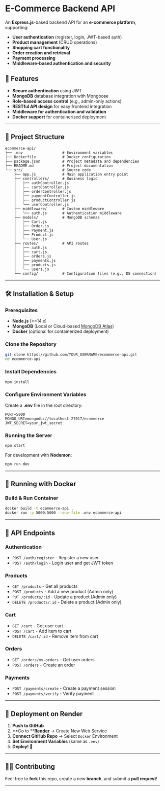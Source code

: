 # E-Commerce Backend API

An **Express.js**-based backend API for an **e-commerce platform**, supporting:

- **User authentication** (register, login, JWT-based auth)
- **Product management** (CRUD operations)
- **Shopping cart functionality**
- **Order creation and retrieval**
- **Payment processing**
- **Middleware-based authentication and security**

## 🚀 Features

- **Secure authentication** using JWT
- **MongoDB** database integration with Mongoose
- **Role-based access control** (e.g., admin-only actions)
- **RESTful API design** for easy frontend integration
- **Middleware for authentication and validation**
- **Docker support** for containerized deployment

---

## 📂 Project Structure

```
ecommerce-api/
├── .env                  # Environment variables
├── Dockerfile            # Docker configuration
├── package.json          # Project metadata and dependencies
├── README.md             # Project documentation
└── src/                  # Source code
    ├── app.js            # Main application entry point
    ├── controllers/      # Business logic
    │   ├── authController.js
    │   ├── cartController.js
    │   ├── orderController.js
    │   ├── paymentController.js
    │   ├── productController.js
    │   └── userController.js
    ├── middleware/       # Custom middleware
    │   └── auth.js       # Authentication middleware
    ├── models/           # MongoDB schemas
    │   ├── Cart.js
    │   ├── Order.js
    │   ├── Payment.js
    │   ├── Product.js
    │   └── User.js
    ├── routes/           # API routes
    │   ├── auth.js
    │   ├── cart.js
    │   ├── orders.js
    │   ├── payments.js
    │   ├── products.js
    │   └── users.js
    └── config/           # Configuration files (e.g., DB connection)
```

---

## 🛠 Installation & Setup

### Prerequisites

- **Node.js** (>=14.x)
- **MongoDB** (Local or Cloud-based [MongoDB Atlas](https://www.mongodb.com/atlas))
- **Docker** (optional for containerized deployment)

### Clone the Repository

```sh
git clone https://github.com/YOUR_USERNAME/ecommerce-api.git
cd ecommerce-api
```

### Install Dependencies

```sh
npm install
```

### Configure Environment Variables

Create a **.env** file in the root directory:

```env
PORT=5000
MONGO_URI=mongodb://localhost:27017/ecommerce
JWT_SECRET=your_jwt_secret
```

### Running the Server

```sh
npm start
```

For development with **Nodemon**:

```sh
npm run dev
```

---

## 🐳 Running with Docker

### **Build & Run Container**

```sh
docker build -t ecommerce-api .
docker run -p 5000:5000 --env-file .env ecommerce-api
```

---

## 📡 API Endpoints

### **Authentication**

- `POST /auth/register` - Register a new user
- `POST /auth/login` - Login user and get JWT token

### **Products**

- `GET /products` - Get all products
- `POST /products` - Add a new product (Admin only)
- `PUT /products/:id` - Update a product (Admin only)
- `DELETE /products/:id` - Delete a product (Admin only)

### **Cart**

- `GET /cart` - Get user cart
- `POST /cart` - Add item to cart
- `DELETE /cart/:id` - Remove item from cart

### **Orders**

- `GET /orders/my-orders` - Get user orders
- `POST /orders` - Create an order

### **Payments**

- `POST /payments/create` - Create a payment session
- `POST /payments/verify` - Verify payment

---

## 📌 Deployment on Render

1. **Push to GitHub**
2. **Go to ****[Render](https://render.com/)** → Create New Web Service
3. **Connect GitHub Repo** → Select `Docker` Environment
4. **Set Environment Variables** (same as `.env`)
5. **Deploy!** 🎉

---

## 👨‍💻 Contributing

Feel free to **fork** this repo, create a new **branch**, and submit a **pull request**!

---

##
